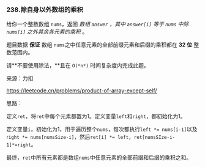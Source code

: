 ### 238.除自身以外数组的乘积

给你一个整数数组 `nums`，返回 *数组 `answer` ，其中 `answer[i]` 等于 `nums` 中除 `nums[i]` 之外其余各元素的乘积* 。

题目数据 **保证** 数组 `nums`之中任意元素的全部前缀元素和后缀的乘积都在 **32 位** 整数范围内。

请**不要使用除法，**且在 `O(*n*)` 时间复杂度内完成此题。

来源：力扣

https://leetcode.cn/problems/product-of-array-except-self/



思路：

​		定义`ret`，将`ret`中每个元素都置为1。定义变量`left`和`right`，都初始化为1。

​		定义变量`i`，初始化为1，用于遍历整个`nums`，每次都执行`left *= nums[i-1]`以及r`ight *= nums[numsSize-i]`，然后`ret[i] *= left`，`ret[numsSIze-i-1]*=right`。

​		最终，`ret`中所有元素都是数组`nums`中任意元素的全部前缀和后缀的乘积之和。

​		

​		